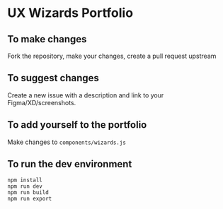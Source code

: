 # UX Wizards Portfolio

## To make changes
Fork the repository, make your changes, create a pull request upstream

## To suggest changes
Create a new issue with a description and link to your Figma/XD/screenshots.

## To add yourself to the portfolio
Make changes to `components/wizards.js`

## To run the dev environment
```
npm install
npm run dev
npm run build
npm run export
```
